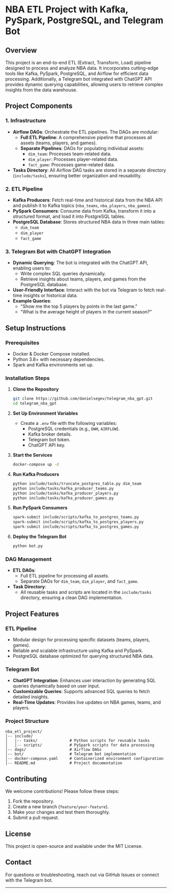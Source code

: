 
# **NBA ETL Project with Kafka, PySpark, PostgreSQL, and Telegram Bot**

## **Overview**
This project is an end-to-end ETL (Extract, Transform, Load) pipeline designed to process and analyze NBA data. It incorporates cutting-edge tools like Kafka, PySpark, PostgreSQL, and Airflow for efficient data processing. Additionally, a Telegram bot integrated with ChatGPT API provides dynamic querying capabilities, allowing users to retrieve complex insights from the data warehouse.

## **Project Components**

### **1. Infrastructure**
- **Airflow DAGs**: Orchestrate the ETL pipelines. The DAGs are modular:
  - **Full ETL Pipeline**: A comprehensive pipeline that processes all assets (teams, players, and games).
  - **Separate Pipelines**: DAGs for populating individual assets:
    - `dim_team`: Processes team-related data.
    - `dim_player`: Processes player-related data.
    - `fact_game`: Processes game-related data.
- **Tasks Directory**: All Airflow DAG tasks are stored in a separate directory (`include/tasks`), ensuring better organization and reusability.

### **2. ETL Pipeline**
- **Kafka Producers**: Fetch real-time and historical data from the NBA API and publish it to Kafka topics (`nba_teams`, `nba_players`, `nba_games`).
- **PySpark Consumers**: Consume data from Kafka, transform it into a structured format, and load it into PostgreSQL tables.
- **PostgreSQL Database**: Stores structured NBA data in three main tables:
  - `dim_team`
  - `dim_player`
  - `fact_game`

### **3. Telegram Bot with ChatGPT Integration**
- **Dynamic Querying**: The bot is integrated with the ChatGPT API, enabling users to:
  - Write complex SQL queries dynamically.
  - Retrieve insights about teams, players, and games from the PostgreSQL database.
- **User-Friendly Interface**: Interact with the bot via Telegram to fetch real-time insights or historical data.
- **Example Queries**:
  - "Show me the top 5 players by points in the last game."
  - "What is the average height of players in the current season?"

## **Setup Instructions**

### **Prerequisites**
- Docker & Docker Compose installed.
- Python 3.8+ with necessary dependencies.
- Spark and Kafka environments set up.

### **Installation Steps**
1. **Clone the Repository**
   ```bash
   git clone https://github.com/danielsegev/telegram_nba_gpt.git
   cd telegram_nba_gpt
   ```

2. **Set Up Environment Variables**
   - Create a `.env` file with the following variables:
     - PostgreSQL credentials (e.g., `DWH`, `AIRFLOW`).
     - Kafka broker details.
     - Telegram bot token.
     - ChatGPT API key.

3. **Start the Services**
   ```bash
   docker-compose up -d
   ```

4. **Run Kafka Producers**
   ```bash
   python include/tasks/truncate_postgres_table.py dim_team
   python include/tasks/kafka_producer_teams.py
   python include/tasks/kafka_producer_players.py
   python include/tasks/kafka_producer_games.py
   ```

5. **Run PySpark Consumers**
   ```bash
   spark-submit include/scripts/kafka_to_postgres_teams.py
   spark-submit include/scripts/kafka_to_postgres_players.py
   spark-submit include/scripts/kafka_to_postgres_games.py
   ```

6. **Deploy the Telegram Bot**
   ```bash
   python bot.py
   ```

### **DAG Management**
- **ETL DAGs**:
  - Full ETL pipeline for processing all assets.
  - Separate DAGs for `dim_team`, `dim_player`, and `fact_game`.
- **Task Directory**:
  - All reusable tasks and scripts are located in the `include/tasks` directory, ensuring a clean DAG implementation.

## **Project Features**

### **ETL Pipeline**
- Modular design for processing specific datasets (teams, players, games).
- Reliable and scalable infrastructure using Kafka and PySpark.
- PostgreSQL database optimized for querying structured NBA data.

### **Telegram Bot**
- **ChatGPT Integration**: Enhances user interaction by generating SQL queries dynamically based on user input.
- **Customizable Queries**: Supports advanced SQL queries to fetch detailed insights.
- **Real-Time Updates**: Provides live updates on NBA games, teams, and players.

### **Project Structure**
```
nba_etl_project/
│-- include/
│   │-- tasks/              # Python scripts for reusable tasks
│   │-- scripts/            # PySpark scripts for data processing
│-- dags/                   # Airflow DAGs
│-- bot/                    # Telegram bot implementation
│-- docker-compose.yaml     # Containerized environment configuration
│-- README.md               # Project documentation
```

## **Contributing**
We welcome contributions! Please follow these steps:
1. Fork the repository.
2. Create a new branch (`feature/your-feature`).
3. Make your changes and test them thoroughly.
4. Submit a pull request.

## **License**
This project is open-source and available under the MIT License.

## **Contact**
For questions or troubleshooting, reach out via GitHub Issues or connect with the Telegram bot.

---
